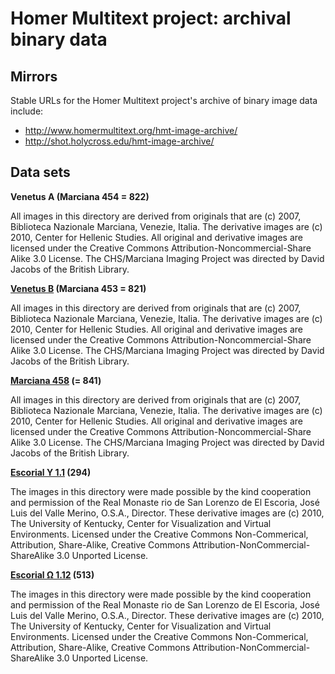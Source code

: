 

# Homer Multitext project: archival binary data

## Mirrors

Stable URLs for the Homer Multitext project's archive of binary image data include:

- <http://www.homermultitext.org/hmt-image-archive/>
- <http://shot.holycross.edu/hmt-image-archive/>

## Data sets

**Venetus A (Marciana 454 = 822)**

All images in this directory are derived from originals that are (c) 2007, Biblioteca Nazionale Marciana, Venezie, Italia. The derivative images are (c) 2010, Center for Hellenic Studies. All original and derivative images are licensed under the Creative Commons Attribution-Noncommercial-Share Alike 3.0 License. The CHS/Marciana Imaging Project was directed by David Jacobs of the British Library.

**[Venetus B](http://www.homermultitext.org/hmt-image-archive/VenetusB/) (Marciana 453 = 821)**

All images in this directory are derived from originals that are (c) 2007, Biblioteca Nazionale Marciana, Venezie, Italia. The derivative images are (c) 2010, Center for Hellenic Studies. All original and derivative images are licensed under the Creative Commons Attribution-Noncommercial-Share Alike 3.0 License. The CHS/Marciana Imaging Project was directed by David Jacobs of the British Library.

**[Marciana 458](http://www.homermultitext.org/hmt-image-archive/U4/) (= 841)**

All images in this directory are derived from originals that are (c) 2007, Biblioteca Nazionale Marciana, Venezie, Italia. The derivative images are (c) 2010, Center for Hellenic Studies. All original and derivative images are licensed under the Creative Commons Attribution-Noncommercial-Share Alike 3.0 License. The CHS/Marciana Imaging Project was directed by David Jacobs of the British Library.

**[Escorial Υ 1.1](http://www.homermultitext.org/hmt-image-archive/E3/) (294)**

The images in this directory were made possible by the kind cooperation and permission of the Real Monaste rio de San Lorenzo de El Escoria, José Luis del Valle Merino, O.S.A., Director. These derivative images are (c) 2010, The University of Kentucky, Center for Visualization and Virtual Environments. Licensed under the Creative Commons Non-Commerical, Attribution, Share-Alike, Creative Commons Attribution-NonCommercial-ShareAlike 3.0 Unported License.

**[Escorial Ω 1.12](http://www.homermultitext.org/hmt-image-archive/E3/) (513)**

The images in this directory were made possible by the kind cooperation and permission of the Real Monaste rio de San Lorenzo de El Escoria, José Luis del Valle Merino, O.S.A., Director. These derivative images are (c) 2010, The University of Kentucky, Center for Visualization and Virtual Environments. Licensed under the Creative Commons Non-Commerical, Attribution, Share-Alike, Creative Commons Attribution-NonCommercial-ShareAlike 3.0 Unported License.